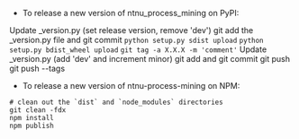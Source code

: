 - To release a new version of ntnu_process_mining on PyPI:

Update _version.py (set release version, remove 'dev')
git add the _version.py file and git commit
`python setup.py sdist upload`
`python setup.py bdist_wheel upload`
`git tag -a X.X.X -m 'comment'`
Update _version.py (add 'dev' and increment minor)
git add and git commit
git push
git push --tags

- To release a new version of ntnu-process-mining on NPM:

```
# clean out the `dist` and `node_modules` directories
git clean -fdx
npm install
npm publish
```